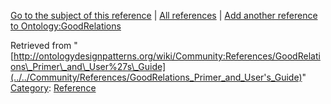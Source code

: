 [Go to the subject of this reference](../../Ontology/GoodRelations "Ontology:GoodRelations") | [All references](../../Community/References.1 "Community:References") | [Add another reference to Ontology:GoodRelations](http://ontologydesignpatterns.org/wiki/Special:AddData/Reference?Reference[Subject]=Ontology:GoodRelations&subject=Ontology:GoodRelations)


Retrieved from "[http://ontologydesignpatterns.org/wiki/Community:References/GoodRelations\_Primer\_and\_User%27s\_Guide](../../Community/References/GoodRelations_Primer_and_User's_Guide)"
 [Category](http://ontologydesignpatterns.org/wiki/Special:Categories "Special:Categories"): [Reference](../../Category/Reference "Category:Reference")